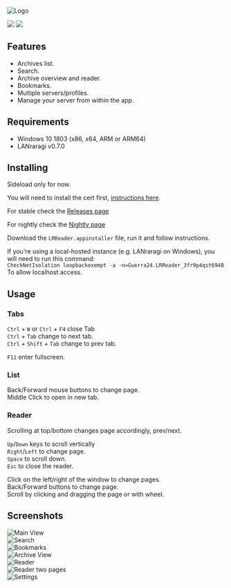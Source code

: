 ![Logo](https://s3.guerra24.net/projects/lrr/logo.png)

[<img src="https://github.com/Guerra24/LRReader/workflows/Nightly/badge.svg">](https://github.com/Guerra24/LRReader/actions?query=workflow:Nightly)
[<img src="https://github.com/Guerra24/LRReader/workflows/Release%20Delivery/badge.svg">](https://github.com/Guerra24/LRReader/actions?query=workflow:"Release+Delivery")

## Features
- Archives list.
- Search.
- Archive overview and reader.
- Bookmarks.
- Multiple servers/profiles.
- Manage your server from within the app.

## Requirements

- Windows 10 1803 (x86, x64, ARM or ARM64)
- LANraragi v0.7.0

## Installing
Sideload only for now.

You will need to install the cert first, [instructions here](https://github.com/Guerra24/LRReader/wiki/Certificate).

For stable check the [Releases page](https://github.com/Guerra24/LRReader/releases)

For nightly check the [Nightly page](https://s3.guerra24.net/projects/lrr/nightly/index.html)

Download the `LRReader.appinstaller` file, run it and follow instructions.

If you're using a local-hosted instance (e.g. LANraragi on Windows), you will need to run this command:<br>
`CheckNetIsolation loopbackexempt -a -n=Guerra24.LRReader_3fr0p4qst6948`<br>
To allow localhost access.

## Usage

### Tabs

`Ctrl` + `W` or `Ctrl` + `F4` close Tab<br>
`Ctrl` + `Tab` change to next tab.<br>
`Ctrl` + `Shift` + `Tab` change to prev tab.<br>

`F11` enter fullscreen.

### List

Back/Forward mouse buttons to change page.<br>
Middle Click to open in new tab.<br>


### Reader

Scrolling at top/bottom changes page accordingly, prev/next.<br>


`Up`/`Down` keys to scroll vertically<br>
`Right`/`Left` to change page.<br>
`Space` to scroll down.<br>
`Esc` to close the reader.<br>


Click on the left/right of the window to change pages.<br>
Back/Forward buttons to change page.<br>
Scroll by clicking and dragging the page or with wheel.<br>

## Screenshots

![Main View](https://s3.guerra24.net/projects/lrr/screenshots/01.png)<br>
![Search](https://s3.guerra24.net/projects/lrr/screenshots/02.png)<br>
![Bookmarks](https://s3.guerra24.net/projects/lrr/screenshots/01_1.png)<br>
![Archive View](https://s3.guerra24.net/projects/lrr/screenshots/03.png)<br>
![Reader](https://s3.guerra24.net/projects/lrr/screenshots/04.png)<br>
![Reader two pages](https://s3.guerra24.net/projects/lrr/screenshots/04_1.png)<br>
![Settings](https://s3.guerra24.net/projects/lrr/screenshots/05.png)<br>
